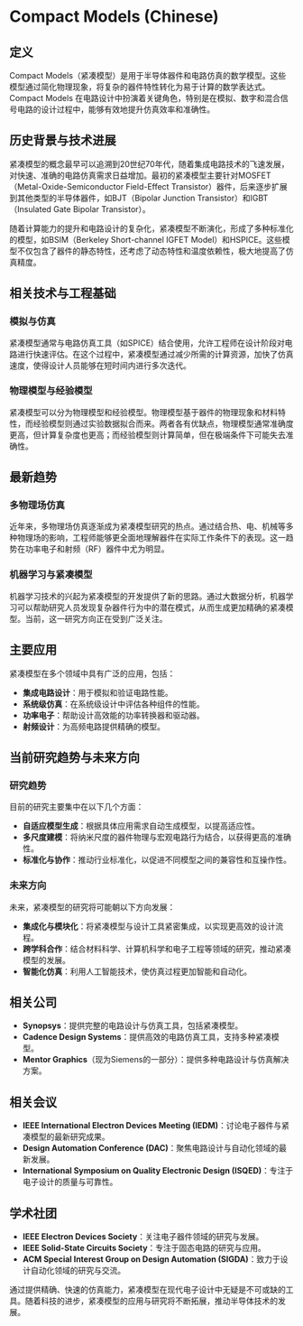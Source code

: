 # Compact Models (Chinese)

## 定义

Compact Models（紧凑模型）是用于半导体器件和电路仿真的数学模型。这些模型通过简化物理现象，将复杂的器件特性转化为易于计算的数学表达式。Compact Models 在电路设计中扮演着关键角色，特别是在模拟、数字和混合信号电路的设计过程中，能够有效地提升仿真效率和准确性。

## 历史背景与技术进展

紧凑模型的概念最早可以追溯到20世纪70年代，随着集成电路技术的飞速发展，对快速、准确的电路仿真需求日益增加。最初的紧凑模型主要针对MOSFET（Metal-Oxide-Semiconductor Field-Effect Transistor）器件，后来逐步扩展到其他类型的半导体器件，如BJT（Bipolar Junction Transistor）和IGBT（Insulated Gate Bipolar Transistor）。

随着计算能力的提升和电路设计的复杂化，紧凑模型不断演化，形成了多种标准化的模型，如BSIM（Berkeley Short-channel IGFET Model）和HSPICE。这些模型不仅包含了器件的静态特性，还考虑了动态特性和温度依赖性，极大地提高了仿真精度。

## 相关技术与工程基础

### 模拟与仿真

紧凑模型通常与电路仿真工具（如SPICE）结合使用，允许工程师在设计阶段对电路进行快速评估。在这个过程中，紧凑模型通过减少所需的计算资源，加快了仿真速度，使得设计人员能够在短时间内进行多次迭代。

### 物理模型与经验模型

紧凑模型可以分为物理模型和经验模型。物理模型基于器件的物理现象和材料特性，而经验模型则通过实验数据拟合而来。两者各有优缺点，物理模型通常准确度更高，但计算复杂度也更高；而经验模型则计算简单，但在极端条件下可能失去准确性。

## 最新趋势

### 多物理场仿真

近年来，多物理场仿真逐渐成为紧凑模型研究的热点。通过结合热、电、机械等多种物理场的影响，工程师能够更全面地理解器件在实际工作条件下的表现。这一趋势在功率电子和射频（RF）器件中尤为明显。

### 机器学习与紧凑模型

机器学习技术的兴起为紧凑模型的开发提供了新的思路。通过大数据分析，机器学习可以帮助研究人员发现复杂器件行为中的潜在模式，从而生成更加精确的紧凑模型。当前，这一研究方向正在受到广泛关注。

## 主要应用

紧凑模型在多个领域中具有广泛的应用，包括：

- **集成电路设计**：用于模拟和验证电路性能。
- **系统级仿真**：在系统级设计中评估各种组件的性能。
- **功率电子**：帮助设计高效能的功率转换器和驱动器。
- **射频设计**：为高频电路提供精确的模型。

## 当前研究趋势与未来方向

### 研究趋势

目前的研究主要集中在以下几个方面：

- **自适应模型生成**：根据具体应用需求自动生成模型，以提高适应性。
- **多尺度建模**：将纳米尺度的器件物理与宏观电路行为结合，以获得更高的准确性。
- **标准化与协作**：推动行业标准化，以促进不同模型之间的兼容性和互操作性。

### 未来方向

未来，紧凑模型的研究将可能朝以下方向发展：

- **集成化与模块化**：将紧凑模型与设计工具紧密集成，以实现更高效的设计流程。
- **跨学科合作**：结合材料科学、计算机科学和电子工程等领域的研究，推动紧凑模型的发展。
- **智能化仿真**：利用人工智能技术，使仿真过程更加智能和自动化。

## 相关公司

- **Synopsys**：提供完整的电路设计与仿真工具，包括紧凑模型。
- **Cadence Design Systems**：提供高效的电路仿真工具，支持多种紧凑模型。
- **Mentor Graphics**（现为Siemens的一部分）：提供多种电路设计与仿真解决方案。

## 相关会议

- **IEEE International Electron Devices Meeting (IEDM)**：讨论电子器件与紧凑模型的最新研究成果。
- **Design Automation Conference (DAC)**：聚焦电路设计与自动化领域的最新发展。
- **International Symposium on Quality Electronic Design (ISQED)**：专注于电子设计的质量与可靠性。

## 学术社团

- **IEEE Electron Devices Society**：关注电子器件领域的研究与发展。
- **IEEE Solid-State Circuits Society**：专注于固态电路的研究与应用。
- **ACM Special Interest Group on Design Automation (SIGDA)**：致力于设计自动化领域的研究与交流。

通过提供精确、快速的仿真能力，紧凑模型在现代电子设计中无疑是不可或缺的工具。随着科技的进步，紧凑模型的应用与研究将不断拓展，推动半导体技术的发展。